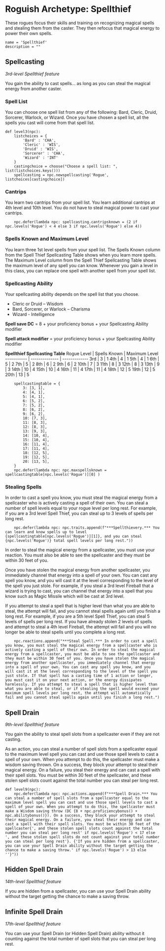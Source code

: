 # Roguish Archetype: Spellthief
These rogues focus their skills and training on recognizing magical spells and stealing them from the caster. They then refocus that magical energy to power their own spells.

```
name = 'Spellthief'
description = ""
```

## Spellcasting
*3rd-level Spellthief feature*

You gain the ability to cast spells… as long as you can steal the magical energy from another caster.

### Spell List
You can choose one spell list from any of the following: Bard, Cleric, Druid, Sorcerer, Warlock, or Wizard. Once you have chosen a spell list, all the spells you cast will come from that spell list.

```
def level3(npc):
    listchoices = {
        'Bard' : 'CHA',
        'Cleric' : 'WIS',
        'Druid' : 'WIS',
        'Sorcerer' : 'CHA',
        'Wizard' : 'INT'
    }
    castingchoice = choose("Choose a spell list: ", list(listchoices.keys()))
    spellcasting = npc.newspellcasting('Rogue', listchoices[castingchoice])
```

### Cantrips
You learn two cantrips from your spell list. You learn additional cantrips at 4th level and 10th level. You do not have to steal magical power to cast your cantrips.

```
    npc.defer(lambda npc: spellcasting.cantripsknown = (2 if npc.levels('Rogue') < 4 else 3 if npc.levels('Rogue') else 4))
```

### Spells Known and Maximum Level
You learn three 1st level spells from your spell list. The Spells Known column from the Spell Thief Spellcasting Table shows when you learn more spells. The Maximum Level column from the Spell Thief Spellcasting Table shows the maximum level of any spell you can know. Whenever you gain a level in this class, you can replace one spell with another spell from your spell list.

### Spellcasting Ability
Your spellcasting ability depends on the spell list that you choose.

* Cleric or Druid – Wisdom
* Bard, Sorcerer, or Warlock – Charisma
* Wizard - Intelligence

**Spell save DC** = 8 + your proficiency bonus + your Spellcasting Ability modifier

**Spell attack modifier** = your proficiency bonus + your Spellcasting Ability modifier

**Spellthief Spellcasting Table**
Rogue Level |  Spells Known  | Maximum Level
----------- | -------------- | -------------
3rd         | 3              | 1
4th         | 4              | 1
5th         | 4              | 1
6th         | 5              | 2
7th         | 5              | 2
8th         | 6              | 2
9th         | 6              | 2
10th        | 7              | 3
11th        | 8              | 3
12th        | 8              | 3
13th        | 9              | 3
14th        | 10             | 4
15th        | 10             | 4
16th        | 11             | 4
17th        | 11             | 4
18th        | 12             | 5
19th        | 12             | 5
20th        | 13             | 5


```
    spellcastingtable = {
        3: [3, 1],
        4: [4, 1],
        5: [4, 1],
        6: [5, 2],
        7: [5, 2],
        8: [6, 2],
        9: [6, 2],
        10: [7, 3],
        11: [8, 3],
        12: [8, 3],
        13: [9, 3],
        14: [10, 4],
        15: [10, 4],
        16: [11, 4],
        17: [11, 4],
        18: [12, 5],
        19: [12, 5],
        20: [13, 5],
    }
    npc.defer(lambda npc: npc.maxspellsknown = spellcastingtable[npc.levels('Rogue')][0] )
```

### Stealing Spells
In order to cast a spell you know, you must steal the magical energy from a spellcaster who is actively casting a spell of their own. You can steal a number of spell levels equal to your rogue level per long rest. For example, if you are a 3rd level Spell Thief, you can steal up to 3 levels of spells per long rest.

```
    npc.defer(lambda npc: npc.traits.append(f"***Spellthievery.*** You can learn and know spells up to level {spellcastingtable[npc.levels('Rogue')][1]}, and you can steal {npc.levels('Rogue')} total spell levels per long rest."))
```

In order to steal the magical energy from a spellcaster, you must use your reaction. You must also be able to see the spellcaster and they must be within 30 feet of you.

Once you have stolen the magical energy from another spellcaster, you immediately channel that energy into a spell of your own. You can cast any spell you know, and you will cast it at the level corresponding to the level of the spell you just stole. For example, if you steal a 3rd level Fireball that a wizard is trying to cast, you can channel that energy into a spell that you know such as Magic Missile which will be cast at 3rd level.

If you attempt to steal a spell that is higher level than what you are able to steal, the attempt will fail, and you cannot steal spells again until you finish a long rest. For example, if you are a 5th level Spell Thief, you can steal 5 levels of spells per long rest. If you have already stolen 2 levels of spells and attempt to steal a 4th level Fireball, the attempt will fail and you will no longer be able to steal spells until you complete a long rest.

```
    npc.reactions.append("***Steal Spell.*** In order to cast a spell you know, you must steal the magical energy from a spellcaster who is actively casting a spell of their own. In order to steal the magical energy from a spellcaster, you must be able to see the spellcaster and they must be within 30 feet of you. Once you have stolen the magical energy from another spellcaster, you immediately channel that energy into a spell of your own. You can cast any spell you know, and you will cast it at the level corresponding to the level of the spell you just stole. If that spell has a casting time of 1 action or longer, you must cast it on your next action, or the energy dissipates harmlessly. If you attempt to steal a spell that is higher level than what you are able to steal, or if stealing the spell would exceed your maximum spell levels per long rest, the attempt will automatically fail and you cannot steal spells again until you finish a long rest.")
```

## Spell Drain
*9th-level Spellthief feature*

You gain the ability to steal spell slots from a spellcaster even if they are not casting.

As an action, you can steal a number of spell slots from a spellcaster equal to the maximum level spell you can cast and use those spell levels to cast a spell of your own. When you attempt to do this, the spellcaster must make a wisdom saving thrown. On a success, they block your attempt to steal their magical energy. On a failure, you steal their energy and can cast a spell with their spell slots. You must be within 30 feet of the spellcaster, and these stolen spell slots count against the total number you can steal per long rest.

```
def level9(npc):
    npc.defer(lambda npc: npc.actions.append(f"***Spell Drain.*** You can steal a number of spell slots from a spellcaster equal to the maximum level spell you can cast and use those spell levels to cast a spell of your own. When you attempt to do this, the spellcaster must make a Wisdom saving throw (DC {8 + npc.proficiencybonus() + npc.abilitybonus()}). On a success, they block your attempt to steal their magical energy. On a failure, you steal their energy and can cast a spell with their spell slots. You must be within 30 feet of the spellcaster{', and these stolen spell slots count against the total number you can steal per long rest' if npc.levels('Rogue') < 17 else ', and these stolen spell slots do not count against your total number you can steal per long rest'}. {'If you are hidden from a spellcaster, you can use your Spell Drain ability without the target getting the chance to make a saving throw.' if npc.levels('Rogue') > 13 else ''}"))
```

## Hidden Spell Drain
*14th-level Spellthief feature*

If you are hidden from a spellcaster, you can use your Spell Drain ability without the target getting the chance to make a saving throw.

## Infinite Spell Drain
*17th-level Spellthief feature*

You can use your Spell Drain (or Hidden Spell Drain) ability without it counting against the total number of spell slots that you can steal per long rest.
